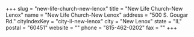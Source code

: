 +++
slug = "new-life-church-new-lenox"
title = "New Life Church-New Lenox"
name = "New Life Church-New Lenox"
address = "500 S. Gougar Rd."
cityIndexKey = "city-il-new-lenox"
city = "New Lenox"
state = "IL"
postal = "60451"
website = ""
phone = "815-462-0202"
fax = ""
+++
